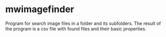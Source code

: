 mwimagefinder
===========================
Program for search image files in a folder and its subfolders. The result of the program is a csv file with found files and their
basic properties.
